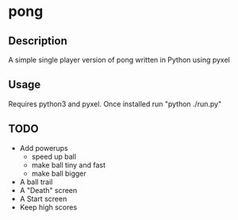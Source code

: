 # pong

## Description

A simple single player version of pong written in Python using pyxel

## Usage

Requires python3 and pyxel.
Once installed run "python ./run.py"

## TODO

* Add powerups
  * speed up ball
  * make ball tiny and fast
  * make ball bigger
* A ball trail
* A "Death" screen
* A Start screen
* Keep high scores